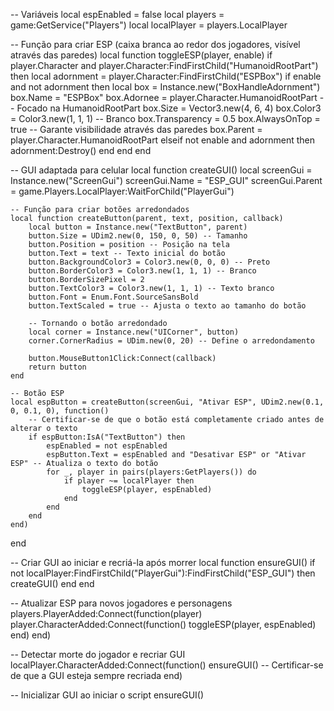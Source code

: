 -- Variáveis
local espEnabled = false
local players = game:GetService("Players")
local localPlayer = players.LocalPlayer

-- Função para criar ESP (caixa branca ao redor dos jogadores, visível através das paredes)
local function toggleESP(player, enable)
    if player.Character and player.Character:FindFirstChild("HumanoidRootPart") then
        local adornment = player.Character:FindFirstChild("ESPBox")
        if enable and not adornment then
            local box = Instance.new("BoxHandleAdornment")
            box.Name = "ESPBox"
            box.Adornee = player.Character.HumanoidRootPart -- Focado na HumanoidRootPart
            box.Size = Vector3.new(4, 6, 4)
            box.Color3 = Color3.new(1, 1, 1) -- Branco
            box.Transparency = 0.5
            box.AlwaysOnTop = true -- Garante visibilidade através das paredes
            box.Parent = player.Character.HumanoidRootPart
        elseif not enable and adornment then
            adornment:Destroy()
        end
    end
end

-- GUI adaptada para celular
local function createGUI()
    local screenGui = Instance.new("ScreenGui")
    screenGui.Name = "ESP_GUI"
    screenGui.Parent = game.Players.LocalPlayer:WaitForChild("PlayerGui")

    -- Função para criar botões arredondados
    local function createButton(parent, text, position, callback)
        local button = Instance.new("TextButton", parent)
        button.Size = UDim2.new(0, 150, 0, 50) -- Tamanho
        button.Position = position -- Posição na tela
        button.Text = text -- Texto inicial do botão
        button.BackgroundColor3 = Color3.new(0, 0, 0) -- Preto
        button.BorderColor3 = Color3.new(1, 1, 1) -- Branco
        button.BorderSizePixel = 2
        button.TextColor3 = Color3.new(1, 1, 1) -- Texto branco
        button.Font = Enum.Font.SourceSansBold
        button.TextScaled = true -- Ajusta o texto ao tamanho do botão
        
        -- Tornando o botão arredondado
        local corner = Instance.new("UICorner", button)
        corner.CornerRadius = UDim.new(0, 20) -- Define o arredondamento
        
        button.MouseButton1Click:Connect(callback)
        return button
    end

    -- Botão ESP
    local espButton = createButton(screenGui, "Ativar ESP", UDim2.new(0.1, 0, 0.1, 0), function()
        -- Certificar-se de que o botão está completamente criado antes de alterar o texto
        if espButton:IsA("TextButton") then
            espEnabled = not espEnabled
            espButton.Text = espEnabled and "Desativar ESP" or "Ativar ESP" -- Atualiza o texto do botão
            for _, player in pairs(players:GetPlayers()) do
                if player ~= localPlayer then
                    toggleESP(player, espEnabled)
                end
            end
        end
    end)
end

-- Criar GUI ao iniciar e recriá-la após morrer
local function ensureGUI()
    if not localPlayer:FindFirstChild("PlayerGui"):FindFirstChild("ESP_GUI") then
        createGUI()
    end
end

-- Atualizar ESP para novos jogadores e personagens
players.PlayerAdded:Connect(function(player)
    player.CharacterAdded:Connect(function()
        toggleESP(player, espEnabled)
    end)
end)

-- Detectar morte do jogador e recriar GUI
localPlayer.CharacterAdded:Connect(function()
    ensureGUI() -- Certificar-se de que a GUI esteja sempre recriada
end)

-- Inicializar GUI ao iniciar o script
ensureGUI()
